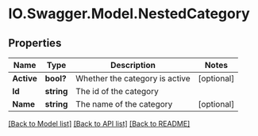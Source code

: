 # IO.Swagger.Model.NestedCategory
## Properties

Name | Type | Description | Notes
------------ | ------------- | ------------- | -------------
**Active** | **bool?** | Whether the category is active | [optional] 
**Id** | **string** | The id of the category | 
**Name** | **string** | The name of the category | [optional] 

[[Back to Model list]](../README.md#documentation-for-models) [[Back to API list]](../README.md#documentation-for-api-endpoints) [[Back to README]](../README.md)

